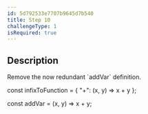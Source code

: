 ```yaml
---
id: 5d792533e7707b9645d7b540
title: Step 10
challengeType: 1
isRequired: true
---
```


## Description
<section id='description'>
Remove the now redundant `addVar` definition. 
</section>

const infixToFunction = {
  "+": (x, y) => x + y
};

const addVar = (x, y) => x + y;


